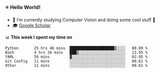 ### ⭐️ Hello World!

<!--
**hologerry/hologerry** is a ✨ _special_ ✨ repository because its `README.md` (this file) appears on your GitHub profile.

Here are some ideas to get you started:

- 🔭 I’m currently working and studying on Computer Vision
- 🌱 I’m currently learning at Peking University
- 💬 Ask me about 
- 📫 How to reach me: E-mail
- 😄 Pronouns: he/his
- ⚡ Fun fact: Music is the Power
-->


- 🔭 I’m currently studying Computer Vision and doing some cool stuff 🤖
- 🎓 [Google Scholar](https://scholar.google.com/citations?user=3ykqW9wAAAAJ&hl=en)


📊 **This week I spent my time on**

<!--START_SECTION:waka-->

```text
Python       25 hrs 46 mins  ████████████████████▒░░░░   80.89 %
Bash         4 hrs 26 mins   ███▒░░░░░░░░░░░░░░░░░░░░░   13.95 %
YAML         56 mins         ▓░░░░░░░░░░░░░░░░░░░░░░░░   02.95 %
Git Config   11 mins         ░░░░░░░░░░░░░░░░░░░░░░░░░   00.62 %
Other        11 mins         ░░░░░░░░░░░░░░░░░░░░░░░░░   00.61 %
```

<!--END_SECTION:waka-->
